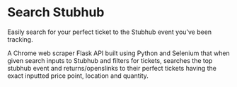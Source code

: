 # Search Stubhub

Easily search for your perfect ticket to the Stubhub event you've been tracking.

A Chrome web scraper Flask API built using Python and Selenium that when given search inputs to Stubhub and filters for tickets, searches the top stubhub event and returns/openslinks to their perfect tickets having the exact inputted price point, location and quantity. 
